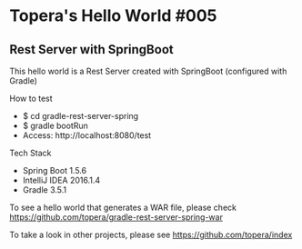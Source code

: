 # Topera's Hello World #005
## Rest Server with SpringBoot
This hello world is a Rest Server created with SpringBoot (configured with Gradle)

How to test
* $ cd gradle-rest-server-spring
* $ gradle bootRun
* Access: http://localhost:8080/test

Tech Stack
* Spring Boot 1.5.6
* IntelliJ IDEA 2016.1.4
* Gradle 3.5.1

To see a hello world that generates a WAR file, please check https://github.com/topera/gradle-rest-server-spring-war

To take a look in other projects, please see https://github.com/topera/index
